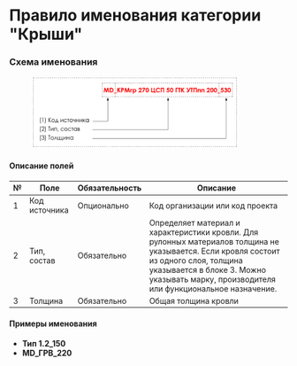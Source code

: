 # Правило именования категории "Крыши"

### Схема именования

<div align="left"><figure><img src="../../.gitbook/assets/image (11) (1).png" alt="" width="375"><figcaption></figcaption></figure></div>

#### Описание полей

| № | Поле          | Обязательность | Описание                                                                                                                                                                                                                            |
| - | ------------- | -------------- | ----------------------------------------------------------------------------------------------------------------------------------------------------------------------------------------------------------------------------------- |
| 1 | Код источника | Опционально    | Код организации или код проекта                                                                                                                                                                                                     |
| 2 | Тип, состав   | Обязательно    | Определяет материал и характеристики кровли. Для рулонных материалов толщина не указывается. Если кровля состоит из одного слоя, толщина указывается в блоке 3. Можно указывать марку, производителя или функциональное назначение. |
| 3 | Толщина       | Обязательно    | Общая толщина кровли                                                                                                                                                                                                                |

#### Примеры именования

* **Тип 1.2\_150**
* **MD\_ГРВ\_220**
